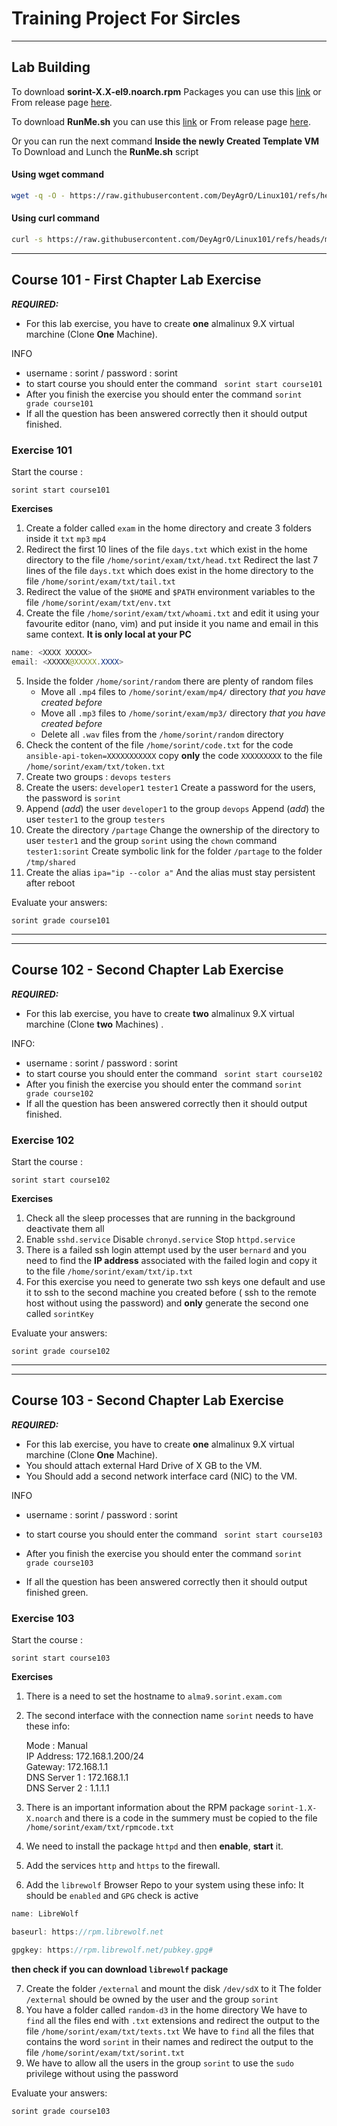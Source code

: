 # Training Project For Sircles
---
## Lab Building
To download **sorint-X.X-el9.noarch.rpm** Packages you can use this [link](https://github.com/DeyAgrO/Linux101/releases/download/Sorint-1.4-rpm/sorint-1.4-el9.noarch.rpm) or From release page [here](https://github.com/DeyAgrO/Linux101/releases).

To download **RunMe.sh** you can use this [link](https://github.com/DeyAgrO/Linux101/releases/download/Sorint-1.4-rpm/RunMe.sh) or From release page [here](https://github.com/DeyAgrO/Linux101/releases).

Or you can run the next command **Inside the newly Created Template VM** To Download and Lunch the **RunMe.sh** script
#### Using **wget** command
```bash
wget -q -O - https://raw.githubusercontent.com/DeyAgrO/Linux101/refs/heads/main/RunMe/RunMe.sh | bash
```
#### Using **curl** command
```bash
curl -s https://raw.githubusercontent.com/DeyAgrO/Linux101/refs/heads/main/RunMe/RunMe.sh | bash
```
---

## Course 101 - First Chapter Lab Exercise

***__REQUIRED:__***

- For this lab exercise, you have to create **__one__** almalinux 9.X virtual marchine (Clone **__One__** Machine).

INFO

- username : sorint / password : sorint
- to start course you should enter the command ` sorint start course101`
- After you finish the exercise you should enter the command `sorint grade course101`
- If all the question has been answered correctly then it should output finished.

#### 

### Exercise 101

Start the course :

```
sorint start course101
```

**Exercises**
1. Create a folder called `exam` in the home directory and create 3 folders inside it `txt` `mp3` `mp4`
2. Redirect the first 10 lines of the file `days.txt` which exist in the home directory to the file `/home/sorint/exam/txt/head.txt` Redirect the last 7 lines of the file `days.txt` which does exist in the home directory to the file `/home/sorint/exam/txt/tail.txt`
3. Redirect the value of the `$HOME` and `$PATH` environment variables to the file `/home/sorint/exam/txt/env.txt`
4. Create the file `/home/sorint/exam/txt/whoami.txt` and edit it using your favourite editor (nano, vim) and put inside it you name and email in this same context. **It is only local at your PC**

```java
name: <XXXX XXXXX>
email: <XXXXX@XXXXX.XXXX>
```

5. Inside the folder `/home/sorint/random` there are plenty of random files
   - Move all `.mp4` files to `/home/sorint/exam/mp4/` directory *that you have created before*
   - Move all `.mp3` files to `/home/sorint/exam/mp3/` directory *that you have created before*
   - Delete all `.wav` files from the `/home/sorint/random` directory
6. Check the content of the file `/home/sorint/code.txt` for the code `ansible-api-token=XXXXXXXXXXX` copy **__only__** the code `XXXXXXXXX` to the file `/home/sorint/exam/txt/token.txt`
7. Create two groups : `devops` `testers`
8. Create the users: `developer1` `tester1` Create a password for the users, the password is `sorint`
9. Append (*add*) the user `developer1` to the group `devops` Append (*add*) the user `tester1` to the group `testers`
10. Create the directory `/partage` Change the ownership of the directory to user `tester1` and the group `sorint` using the `chown` command `tester1:sorint` Create symbolic link for the folder `/partage` to the folder `/tmp/shared`
11. Create the alias `ipa="ip --color a"` And the alias must stay persistent after reboot

Evaluate your answers:

```
sorint grade course101
```

---

---

## Course 102 - Second Chapter Lab Exercise

***__REQUIRED:__***

- For this lab exercise, you have to create **__two__** almalinux 9.X virtual marchine (Clone **__two__** Machines) .

INFO:

- username : sorint / password : sorint
- to start course you should enter the command ` sorint start course102`
- After you finish the exercise you should enter the command `sorint grade course102`
- If all the question has been answered correctly then it should output finished.

### Exercise 102

Start the course :

```
sorint start course102
```

**Exercises**
1. Check all the sleep processes that are running in the background deactivate them all
2. Enable `sshd.service` Disable `chronyd.service` Stop `httpd.service`
3. There is a failed ssh login attempt used by the user `bernard` and you need to find the **IP address** associated with the failed login and copy it to the file `/home/sorint/exam/txt/ip.txt`
4. For this exercise you need to generate two ssh keys one default and use it to ssh to the second machine you created before ( ssh to the remote host without using the password) and **only** generate the second one called `sorintKey`


Evaluate your answers:

```
sorint grade course102
```

---

---

## Course 103 - Second Chapter Lab Exercise

***__REQUIRED:__***

- For this lab exercise, you have to create **__one__** almalinux 9.X virtual marchine (Clone **__One__** Machine).
- You should attach external Hard Drive of X GB to the VM.
- You Should add a second network interface card (NIC) to the VM.

INFO

- username : sorint / password : sorint


- to start course you should enter the command ` sorint start course103`
- After you finish the exercise you should enter the command `sorint grade course103`
- If all the question has been answered correctly then it should output finished green.

### Exercise 103

Start the course :

```
sorint start course103
```

**Exercises**
1. There is a need to set the hostname to `alma9.sorint.exam.com`
2. The second interface with the connection name `sorint` needs to have these info:

   Mode : Manual  
   IP Address: 172.168.1.200/24  
   Gateway: 172.168.1.1  
   DNS Server 1 : 172.168.1.1  
   DNS Server 2 : 1.1.1.1
3. There is an important information about the RPM package `sorint-1.X-X.noarch` and there is a code in the summery must be copied to the file `/home/sorint/exam/txt/rpmcode.txt`
4. We need to install the package `httpd` and then **enable**, **start** it.
5. Add the services `http` and `https` to the firewall.
6. Add the `librewolf` Browser Repo to your system using these info: It should be `enabled` and `GPG` check is active
```java
name: LibreWolf

baseurl: https://rpm.librewolf.net

gpgkey: https://rpm.librewolf.net/pubkey.gpg#
```

   **then check if you can download `librewolf` package**

7. Create the folder `/external` and mount the disk `/dev/sdX` to it The folder `/external` should be owned by the user and the group `sorint`
8. You have a folder called `random-d3` in the home directory We have to `find` all the files end with `.txt` extensions and redirect the output to the file `/home/sorint/exam/txt/texts.txt` We have to `find` all the files that contains the word `sorint` in their names and redirect the output to the file `/home/sorint/exam/txt/sorint.txt`
9. We have to allow all the users in the group `sorint` to use the `sudo` privilege without using the password

Evaluate your answers:

```
sorint grade course103
```
